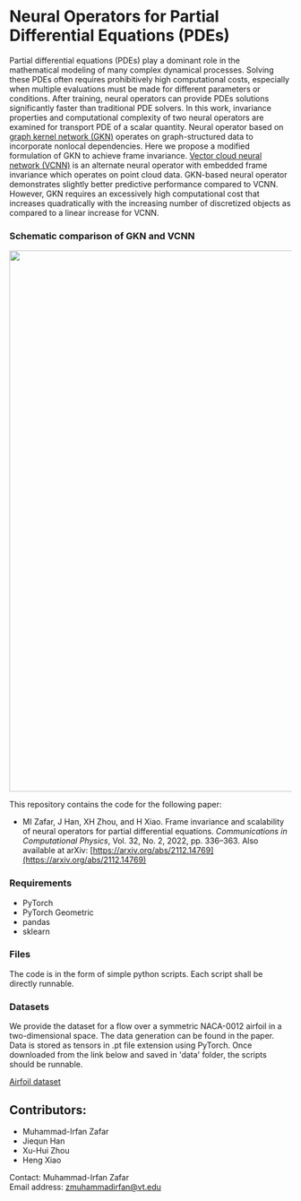 # Neural Operators for Partial Differential Equations (PDEs)
Partial differential equations (PDEs) play a dominant role in the mathematical modeling of many complex dynamical processes. Solving these PDEs often requires prohibitively high computational costs, especially when multiple evaluations must be made for different parameters or conditions. After training, neural operators can provide PDEs solutions significantly faster than traditional PDE solvers. In this work, invariance properties and computational complexity of two neural operators are examined for transport PDE of a scalar quantity. Neural operator based on [graph kernel network (GKN)](https://arxiv.org/abs/2003.03485) operates on graph-structured data to incorporate nonlocal dependencies. Here we propose a modified formulation of GKN to achieve frame invariance. [Vector cloud neural network (VCNN)](https://arxiv.org/abs/2103.06685) is an alternate neural operator with embedded frame invariance which operates on point cloud data. GKN-based neural operator demonstrates slightly better predictive performance compared to VCNN. However, GKN requires an excessively high computational cost that increases quadratically with the increasing number of discretized objects as compared to a linear increase for VCNN.

### Schematic comparison of GKN and VCNN
<div align=center><img width="966" src="https://github.com/muhammadirfanzafar/pde_neural_operators/blob/main/figures/schematic_gkn_vcnn.png"/></div>

This repository contains the code for the following paper:
* MI Zafar, J Han, XH Zhou, and H Xiao. Frame invariance and scalability of neural operators for partial differential equations. *Communications in Computational Physics*, Vol. 32, No. 2, 2022, pp. 336–363. Also available at arXiv: [https://arxiv.org/abs/2112.14769](https://arxiv.org/abs/2112.14769)

### Requirements
* PyTorch
* PyTorch Geometric
* pandas
* sklearn

### Files
The code is in the form of simple python scripts. Each script shall be directly runnable.

### Datasets
We provide the dataset for a flow over a symmetric NACA-0012 airfoil in a two-dimensional space. The data generation can be found in the paper. Data is stored as tensors in .pt file extension using PyTorch. Once downloaded from the link below and saved in 'data' folder, the scripts should be runnable.

[Airfoil dataset](https://drive.google.com/drive/folders/1nZRlF8eFbD76DAvH5Q-03iVUROIKwl7e?usp=sharing)

Contributors:
-------------
* Muhammad-Irfan Zafar
* Jiequn Han
* Xu-Hui Zhou
* Heng Xiao

Contact: Muhammad-Irfan Zafar     
Email address: zmuhammadirfan@vt.edu
